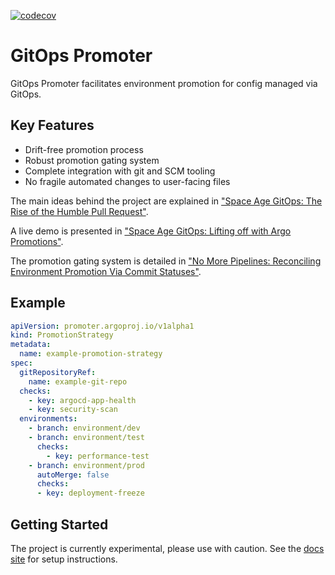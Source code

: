 [![codecov](https://codecov.io/gh/argoproj-labs/gitops-promoter/graph/badge.svg?token=Nbye3NDioO)](https://codecov.io/gh/argoproj-labs/gitops-promoter)

# GitOps Promoter

GitOps Promoter facilitates environment promotion for config managed via GitOps.

## Key Features

* Drift-free promotion process
* Robust promotion gating system
* Complete integration with git and SCM tooling
* No fragile automated changes to user-facing files

The main ideas behind the project are explained in ["Space Age GitOps: The Rise of the Humble Pull Request"](https://www.youtube.com/watch?v=p5EPKY3vM-E).

A live demo is presented in ["Space Age GitOps: Lifting off with Argo Promotions"](https://www.youtube.com/watch?v=2JmLCqM1nTM).

The promotion gating system is detailed in ["No More Pipelines: Reconciling Environment Promotion Via Commit Statuses"](https://www.youtube.com/watch?v=Usi38ly1pe0).

## Example

```yaml
apiVersion: promoter.argoproj.io/v1alpha1
kind: PromotionStrategy
metadata:
  name: example-promotion-strategy
spec:
  gitRepositoryRef:
    name: example-git-repo
  checks:
    - key: argocd-app-health
    - key: security-scan
  environments:
    - branch: environment/dev
    - branch: environment/test
      checks:
        - key: performance-test
    - branch: environment/prod
      autoMerge: false
      checks:
      - key: deployment-freeze
```

## Getting Started

The project is currently experimental, please use with caution. See the 
[docs site](https://argo-gitops-promoter.readthedocs.io/en/latest/getting-started/) for setup instructions.
